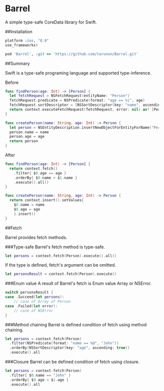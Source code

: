 Barrel
=================

A simple type-safe CoreData library for Swift.

##Installation
```ruby
platform :ios, "8.0"
use_frameworks!

pod 'Barrel', :git => 'https://github.com/tarunon/Barrel.git'
```

##Summary

Swift is a type-safe programing language and supported type-inference.

Before
```swift
func findPerson(age: Int) -> [Person] {
  let fetchRequest = NSFetchRequest(entityName: "Person")
  fetchRequest.predicate = NSPredicate(format: "age == %i", age)
  fetchRequest.sortDescriptor = [NSSortDescriptor(key: "name", ascending: true)]
  return context.executeFetchRequest(fetchRequest, error: nil) as? [Person] ?? []
}

func createPerson(name: String, age: Int) -> Person {
  let person = NSEntityDescription.insertNewObjectForEntityForName("Person", inManagedObjectContext: context) as! T
  person.name = name
  person.age = age
  return person
}
```

After
```swift
func findPerson(age: Int) -> [Person] {
  return context.fetch()
    .filter{ $0.age == age }
    .orderBy{ $0.name < $1.name }
    .execute().all()
}

func createPerson(name: String, age: Int) -> Person {
  return context.insert().setValues{
    $0.name = name
    $0.age = age
    }.insert()
}
```

##Fetch

Barrel provides fetch methods.

###Type-safe
Barrel's fetch method is type-safe.
```swift
let persons = context.fetch(Person).execute().all()
```
If the type is defined, fetch's argument can be omitted.
```swift
let personsResult = context.fetch(Person).execute()
```

###Enum value
A result of Barrel's fetch is Enum value Array or NSError.
```swift
switch personsResult {
case .Succeed(let persons):
    // case of Array of Person
case .Failed(let error):
    // case of NSError
}
```

###Method chaining
Barrel is defined condition of fetch using method chaining.
```swift
let persons = context.fetch(Person)
  .filter(NSPredicate(format: "name == %@", "John"))
  .orderBy(NSSortDescriptor(key: "age", ascending: true))
  .execute().all
```

###Closure
Barrel can be defined condition of fetch using closure.
```swift
let persons = context.fetch(Person)
  .filter{ $0.name == "John" }
  .orderBy{ $0.age < $1.age }
  .execute().all
```
